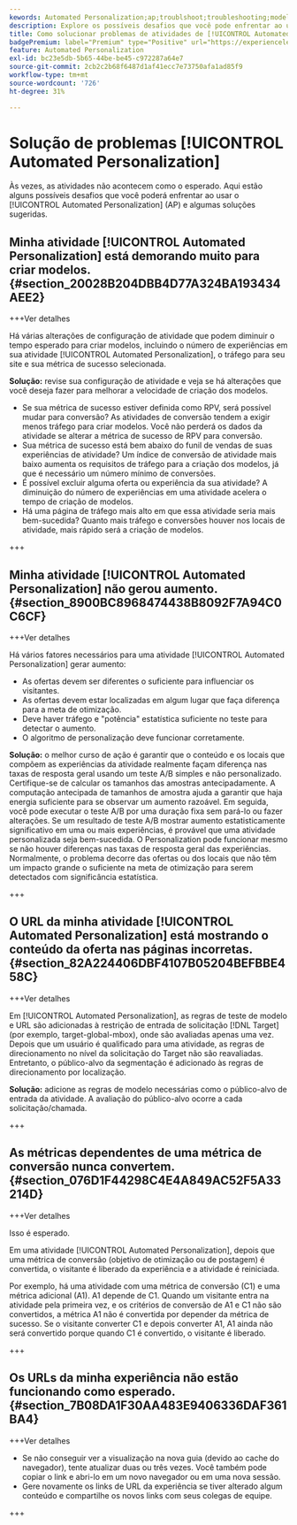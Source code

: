 ```yaml
---
kewords: Automated Personalization;ap;troublshoot;troubleshooting;model;lift
description: Explore os possíveis desafios que você pode enfrentar ao usar as atividades de [!UICONTROL Automated Personalization] (AP) no Adobe Target, juntamente com as soluções sugeridas.
title: Como solucionar problemas de atividades de [!UICONTROL Automated Personalization]?
badgePremium: label="Premium" type="Positive" url="https://experienceleague.adobe.com/docs/target/using/introduction/intro.html?lang=pt-BR#premium newtab=true" tooltip="Consulte o que está incluído no Target Premium."
feature: Automated Personalization
exl-id: bc23e5db-5b65-44be-be45-c972287a64e7
source-git-commit: 2cb2c2b68f6487d1af41ecc7e73750afa1ad85f9
workflow-type: tm+mt
source-wordcount: '726'
ht-degree: 31%

---
```


# Solução de problemas [!UICONTROL Automated Personalization]

Às vezes, as atividades não acontecem como o esperado. Aqui estão alguns possíveis desafios que você poderá enfrentar ao usar o [!UICONTROL Automated Personalization] (AP) e algumas soluções sugeridas.

## Minha atividade [!UICONTROL Automated Personalization] está demorando muito para criar modelos. {#section_20028B204DBB4D77A324BA193434AEE2}

+++Ver detalhes

Há várias alterações de configuração de atividade que podem diminuir o tempo esperado para criar modelos, incluindo o número de experiências em sua atividade [!UICONTROL Automated Personalization], o tráfego para seu site e sua métrica de sucesso selecionada.

**Solução:** revise sua configuração de atividade e veja se há alterações que você deseja fazer para melhorar a velocidade de criação dos modelos.

* Se sua métrica de sucesso estiver definida como RPV, será possível mudar para conversão? As atividades de conversão tendem a exigir menos tráfego para criar modelos. Você não perderá os dados da atividade se alterar a métrica de sucesso de RPV para conversão.
* Sua métrica de sucesso está bem abaixo do funil de vendas de suas experiências de atividade? Um índice de conversão de atividade mais baixo aumenta os requisitos de tráfego para a criação dos modelos, já que é necessário um número mínimo de conversões.
* É possível excluir alguma oferta ou experiência da sua atividade? A diminuição do número de experiências em uma atividade acelera o tempo de criação de modelos.
* Há uma página de tráfego mais alto em que essa atividade seria mais bem-sucedida? Quanto mais tráfego e conversões houver nos locais de atividade, mais rápido será a criação de modelos.

+++

## Minha atividade [!UICONTROL Automated Personalization] não gerou aumento. {#section_8900BC8968474438B8092F7A94C0C6CF}

+++Ver detalhes

Há vários fatores necessários para uma atividade [!UICONTROL Automated Personalization] gerar aumento:

* As ofertas devem ser diferentes o suficiente para influenciar os visitantes.
* As ofertas devem estar localizadas em algum lugar que faça diferença para a meta de otimização.
* Deve haver tráfego e &quot;potência&quot; estatística suficiente no teste para detectar o aumento.
* O algoritmo de personalização deve funcionar corretamente.

**Solução:** o melhor curso de ação é garantir que o conteúdo e os locais que compõem as experiências da atividade realmente façam diferença nas taxas de resposta geral usando um teste A/B simples e não personalizado. Certifique-se de calcular os tamanhos das amostras antecipadamente. A computação antecipada de tamanhos de amostra ajuda a garantir que haja energia suficiente para se observar um aumento razoável. Em seguida, você pode executar o teste A/B por uma duração fixa sem pará-lo ou fazer alterações. Se um resultado de teste A/B mostrar aumento estatisticamente significativo em uma ou mais experiências, é provável que uma atividade personalizada seja bem-sucedida. O Personalization pode funcionar mesmo se não houver diferenças nas taxas de resposta geral das experiências. Normalmente, o problema decorre das ofertas ou dos locais que não têm um impacto grande o suficiente na meta de otimização para serem detectados com significância estatística.

+++

## O URL da minha atividade [!UICONTROL Automated Personalization] está mostrando o conteúdo da oferta nas páginas incorretas. {#section_82A224406DBF4107B05204BEFBBE458C}

+++Ver detalhes

Em [!UICONTROL Automated Personalization], as regras de teste de modelo e URL são adicionadas à restrição de entrada de solicitação [!DNL Target] (por exemplo, target-global-mbox), onde são avaliadas apenas uma vez. Depois que um usuário é qualificado para uma atividade, as regras de direcionamento no nível da solicitação do Target não são reavaliadas. Entretanto, o público-alvo da segmentação é adicionado às regras de direcionamento por localização.

**Solução:** adicione as regras de modelo necessárias como o público-alvo de entrada da atividade. A avaliação do público-alvo ocorre a cada solicitação/chamada.

+++

## As métricas dependentes de uma métrica de conversão nunca convertem. {#section_076D1F44298C4E4A849AC52F5A33214D}

+++Ver detalhes

Isso é esperado.

Em uma atividade [!UICONTROL Automated Personalization], depois que uma métrica de conversão (objetivo de otimização ou de postagem) é convertida, o visitante é liberado da experiência e a atividade é reiniciada.

Por exemplo, há uma atividade com uma métrica de conversão (C1) e uma métrica adicional (A1). A1 depende de C1. Quando um visitante entra na atividade pela primeira vez, e os critérios de conversão de A1 e C1 não são convertidos, a métrica A1 não é convertida por depender da métrica de sucesso. Se o visitante converter C1 e depois converter A1, A1 ainda não será convertido porque quando C1 é convertido, o visitante é liberado.

+++

## Os URLs da minha experiência não estão funcionando como esperado.  {#section_7B08DA1F30AA483E9406336DAF361BA4}

+++Ver detalhes

* Se não conseguir ver a visualização na nova guia (devido ao cache do navegador), tente atualizar duas ou três vezes. Você também pode copiar o link e abri-lo em um novo navegador ou em uma nova sessão.
* Gere novamente os links de URL da experiência se tiver alterado algum conteúdo e compartilhe os novos links com seus colegas de equipe.

+++
